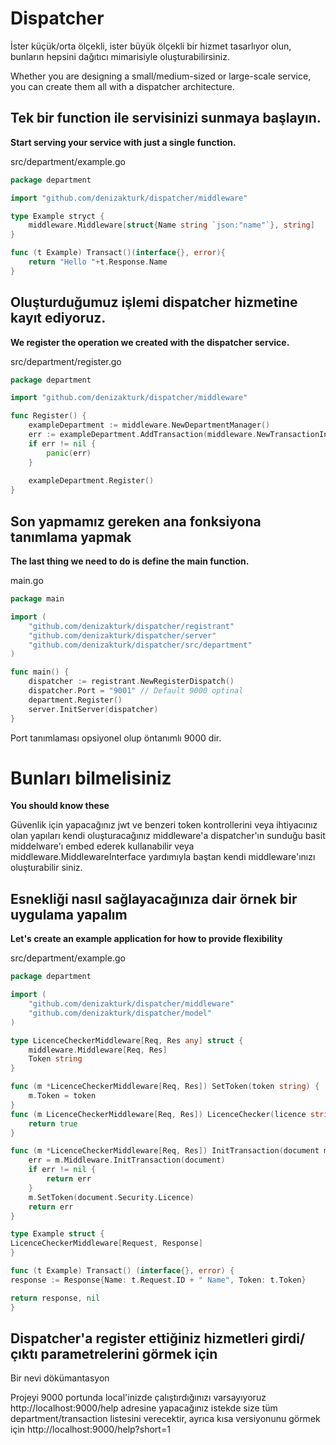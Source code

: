 # Dispatcher

İster küçük/orta ölçekli, ister büyük ölçekli bir hizmet tasarlıyor olun, bunların hepsini dağıtıcı mimarisiyle oluşturabilirsiniz.

Whether you are designing a small/medium-sized or large-scale service, you can create them all with a dispatcher architecture.

Tek bir function ile servisinizi sunmaya başlayın.
---
**Start serving your service with just a single function.**

src/department/example.go
```go
package department

import "github.com/denizakturk/dispatcher/middleware"

type Example stryct {
    middleware.Middleware[struct{Name string `json:"name"`}, string]
}

func (t Example) Transact()(interface{}, error){
    return "Hello "+t.Response.Name
}
```
Oluşturduğumuz işlemi dispatcher hizmetine kayıt ediyoruz.
---
**We register the operation we created with the dispatcher service.**

src/department/register.go
```go
package department

import "github.com/denizakturk/dispatcher/middleware"

func Register() {
    exampleDepartment := middleware.NewDepartmentManager()
    err := exampleDepartment.AddTransaction(middleware.NewTransactionInit("Example", "example", &Example{}))
    if err != nil {
        panic(err)
    }
    
    exampleDepartment.Register()
}
```
Son yapmamız gereken ana fonksiyona tanımlama yapmak
---
**The last thing we need to do is define the main function.**

main.go
```go
package main

import (
	"github.com/denizakturk/dispatcher/registrant"
	"github.com/denizakturk/dispatcher/server"
	"github.com/denizakturk/dispatcher/src/department"
)

func main() {
	dispatcher := registrant.NewRegisterDispatch()
	dispatcher.Port = "9001" // Default 9000 optinal
	department.Register()
	server.InitServer(dispatcher)
}
```

Port tanımlaması opsiyonel olup öntanımlı 9000 dir.

Bunları bilmelisiniz
===
**You should know these**

Güvenlik için yapacağınız jwt ve benzeri token kontrollerini veya ihtiyacınız olan yapıları kendi oluşturacağınız middleware'a dispatcher'ın sunduğu basit middelware'ı embed ederek kullanabilir veya middleware.MiddlewareInterface yardımıyla baştan kendi middleware'ınızı oluşturabilir siniz.

Esnekliği nasıl sağlayacağınıza dair örnek bir uygulama yapalım
----
**Let's create an example application for how to provide flexibility**

src/department/example.go
```go
package department

import (
    "github.com/denizakturk/dispatcher/middleware"
    "github.com/denizakturk/dispatcher/model"
)

type LicenceCheckerMiddleware[Req, Res any] struct {
	middleware.Middleware[Req, Res]
	Token string
}

func (m *LicenceCheckerMiddleware[Req, Res]) SetToken(token string) {
	m.Token = token
}
func (m LicenceCheckerMiddleware[Req, Res]) LicenceChecker(licence string) bool {
	return true
}

func (m *LicenceCheckerMiddleware[Req, Res]) InitTransaction(document model.Document) (err error) {
    err = m.Middleware.InitTransaction(document)
    if err != nil {
        return err
    }
    m.SetToken(document.Security.Licence)
    return err
}

type Example struct {
LicenceCheckerMiddleware[Request, Response]
}

func (t Example) Transact() (interface{}, error) {
response := Response{Name: t.Request.ID + " Name", Token: t.Token}

return response, nil
}

```
Dispatcher'a register ettiğiniz hizmetleri girdi/çıktı parametrelerini görmek için
---
Bir nevi dökümantasyon

Projeyi 9000 portunda local'inizde çalıştırdığınızı varsayıyoruz
    http://localhost:9000/help
adresine yapacağınız istekde size tüm department/transaction listesini verecektir, 
ayrıca kısa versiyonunu görmek için
    http://localhost:9000/help?short=1